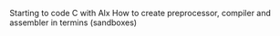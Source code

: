 Starting to code C with Alx
How to create preprocessor, compiler and assembler in termins (sandboxes)
